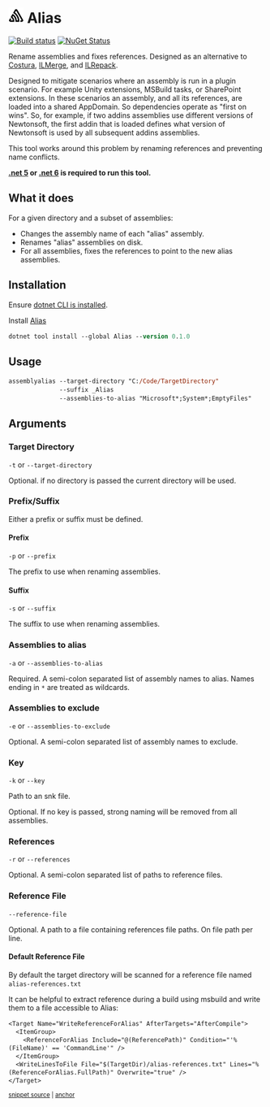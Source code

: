 # <img src='/src/icon.png' height='30px'> Alias

[![Build status](https://ci.appveyor.com/api/projects/status/s3agb6fiax7pgwls/branch/master?svg=true)](https://ci.appveyor.com/project/SimonCropp/Alias)
[![NuGet Status](https://img.shields.io/nuget/v/Alias.svg)](https://www.nuget.org/packages/Alias/)

Rename assemblies and fixes references. Designed as an alternative to [Costura](https://github.com/Fody/Costura), [ILMerge](https://github.com/dotnet/ILMerge), and [ILRepack](https://github.com/gluck/il-repack).

Designed to mitigate scenarios where an assembly is run in a plugin scenario. For example Unity extensions, MSBuild tasks, or SharePoint extensions.
In these scenarios an assembly, and all its references, are loaded into a shared AppDomain. So dependencies operate as "first on wins".
So, for example, if two addins assemblies use different versions of Newtonsoft, the first addin that is loaded defines what version of Newtonsoft is used by all subsequent addins assemblies.

This tool works around this problem by renaming references and preventing name conflicts.

**[.net 5](https://dotnet.microsoft.com/download/dotnet/5.0) or [.net 6](https://dotnet.microsoft.com/download/dotnet/6.0) is required to run this tool.**


## What it does

For a given directory and a subset of assemblies:

 * Changes the assembly name of each "alias" assembly.
 * Renames "alias" assemblies on disk.
 * For all assemblies, fixes the references to point to the new alias assemblies.


## Installation

Ensure [dotnet CLI is installed](https://docs.microsoft.com/en-us/dotnet/core/tools/).

Install [Alias](https://nuget.org/packages/Alias/)

```ps
dotnet tool install --global Alias --version 0.1.0
```


## Usage

```ps
assemblyalias --target-directory "C:/Code/TargetDirectory"
              --suffix _Alias
              --assemblies-to-alias "Microsoft*;System*;EmptyFiles"
```


## Arguments


### Target Directory

`-t` or `--target-directory`

Optional. if no directory is passed the current directory will be used.


### Prefix/Suffix

Either a prefix or suffix must be defined.


#### Prefix

`-p` or `--prefix`

The prefix to use when renaming assemblies.


#### Suffix

`-s` or `--suffix`

The suffix to use when renaming assemblies.


### Assemblies to alias

`-a` or `--assemblies-to-alias`

Required. A semi-colon separated list of assembly names to alias. Names ending in `*` are treated as wildcards.


### Assemblies to exclude

`-e` or `--assemblies-to-exclude`

Optional. A semi-colon separated list of assembly names to exclude.


### Key

`-k` or `--key`

Path to an snk file. 

Optional. If no key is passed, strong naming will be removed from all assemblies.


### References

`-r` or `--references`

Optional. A semi-colon separated list of paths to reference files.


### Reference File

`--reference-file`

Optional. A path to a file containing references file paths. On file path per line.


#### Default Reference File

By default the target directory will be scanned for a reference file named `alias-references.txt`

It can be helpful to extract reference during a build using msbuild and write them to a file accessible to Alias:

<!-- snippet: WriteReferenceForAlias -->
<a id='snippet-writereferenceforalias'></a>
```csproj
<Target Name="WriteReferenceForAlias" AfterTargets="AfterCompile">
  <ItemGroup>
    <ReferenceForAlias Include="@(ReferencePath)" Condition="'%(FileName)' == 'CommandLine'" />
  </ItemGroup>
  <WriteLinesToFile File="$(TargetDir)/alias-references.txt" Lines="%(ReferenceForAlias.FullPath)" Overwrite="true" />
</Target>
```
<sup><a href='/src/SampleApp/SampleApp.csproj#L20-L27' title='Snippet source file'>snippet source</a> | <a href='#snippet-writereferenceforalias' title='Start of snippet'>anchor</a></sup>
<!-- endSnippet -->
